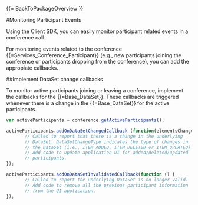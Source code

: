 {{= BackToPackageOverview }}

#Monitoring Participant Events

Using the Client SDK, you can easily monitor participant related events in a conference call.

For monitoring events related to the conference {{=Services_Conference_Participant}} (e.g., new participants joining the conference or participants dropping from the conference), you can add the appropiate callbacks.

##Implement DataSet change callbacks

To monitor active participants joining or leaving a conference, implement the callbacks for the {{=Base_DataSet}}<ActiveParticipant>. These callbacks are triggered whenever there is a change in the {{=Base_DataSet}} for the active participants.

```javascript
var activeParticipants = conference.getActiveParticipants();

activeParticipants.addOnDataSetChangedCallback (function(elementsChanged, changeType) {
       // Called to report that there is a change in the underlying
       // DataSet. DataSetChangeType indicates the type of changes in 
       // the DataSet (i.e., ITEM_ADDED, ITEM_DELETED or ITEM_UPDATED).
       // Add code to update application UI for added/deleted/updated
       // participants.
});

activeParticipants.addOnDataSetInvalidatedCallback(function () {
       // Called to report the underlying DataSet is no longer valid.
       // Add code to remove all the previous participant information
       // from the UI application.
});
```

